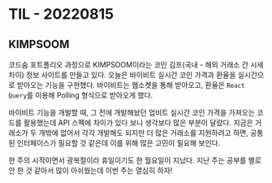 # TIL - 20220815

## KIMPSOOM

코드숨 포트폴리오 과정으로 KIMPSOOM이라는 코인 김프(국내 - 해외 거래소 간 시세 차이) 정보 사이트를 만들고 있다. 오늘은 바이비트 실시간 코인 가격과 환율을 실시간으로 받아오는 기능을 구현했다. 바이비트는 웹소켓을 통해 받아오고, 환율은 `React Query`를 이용해 Polling 형식으로 받아오게 했다.

바이비트 기능을 개발할 때, 그 전에 개발해놨던 업비트 실시간 코인 가격을 가져오는 코드를 활용했는데 API 스펙에 차이가 있다 보니 생각보다 많은 부분이 달랐다. 지금은 거래소가 두 개밖에 없어서 각각 개발해도 되지만 더 많은 거래소를 지원하려고 하면, 공통된 인터페이스가 필요할 것 같은데 이를 위해 많은 고민이 필요해 보인다.

한 주의 시작이면서 광복절이라 휴일이기도 한 월요일이 지났다. 지난 주는 공부를 별로 안 한 것 같아서 많이 아쉬웠는데 이번 주는 열심히 하자!
